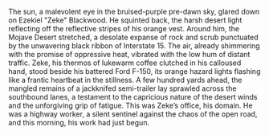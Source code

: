 The sun, a malevolent eye in the bruised-purple pre-dawn sky, glared down on Ezekiel "Zeke" Blackwood.  He squinted back, the harsh desert light reflecting off the reflective stripes of his orange vest. Around him, the Mojave Desert stretched, a desolate expanse of rock and scrub punctuated by the unwavering black ribbon of Interstate 15. The air, already shimmering with the promise of oppressive heat, vibrated with the low hum of distant traffic. Zeke, his thermos of lukewarm coffee clutched in his calloused hand, stood beside his battered Ford F-150, its orange hazard lights flashing like a frantic heartbeat in the stillness.  A few hundred yards ahead, the mangled remains of a jackknifed semi-trailer lay sprawled across the southbound lanes, a testament to the capricious nature of the desert winds and the unforgiving grip of fatigue. This was Zeke’s office, his domain.  He was a highway worker, a silent sentinel against the chaos of the open road, and this morning, his work had just begun.
